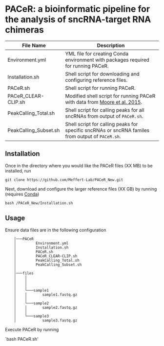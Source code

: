 # PACeR: a bioinformatic pipeline for the analysis of sncRNA-target RNA chimeras

| File Name                     | Description |
| ------------ | ------------ |
| Environment.yml   | YML file for creating Conda environment with packages required for running PACeR.        |
| Installation.sh      | Shell script for downloading and configuring reference files.        |
| PACeR.sh      | Shell script for running PACeR.        |
| PACeR_CLEAR-CLIP.sh      | Modified shell script for running PACeR with data from [Moore et al. 2015](https://www.nature.com/articles/ncomms9864).        |
| PeakCalling_Total.sh      | Shell script for calling peaks for all sncRNAs from output of `PACeR.sh`.        |
| PeakCalling_Subset.sh      | Shell script for calling peaks for specific sncRNAs or sncRNA familes from output of `PACeR.sh`.        |

## Installation

Once in the directory where you would like the PACeR files (XX MB) to be installed, run 

```git clone https://github.com/Meffert-Lab/PACeR_New.git```

Next, download and configure the larger reference files (XX GB) by running (requires [Conda](https://docs.conda.io/projects/conda/en/latest/user-guide/install/index.html))

`bash /PACeR_New/Installation.sh`

## Usage

Ensure data files are in the following configuration

        │───PACeR
        │         Environment.yml
        │         Installation.sh
        │         PACeR.sh
        │         PACeR_CLEAR-CLIP.sh
        │         PeakCalling_Total.sh
        │         PeakCalling_Subset.sh
        │  
        │───files
        │    │   
        │    │       
        │    │
        │    └───sample1
        │    │       sample1.fastq.gz
        │    │
        │    └───sample2
        │    │       sample2.fastq.gz
        │    │
        │    └───sample3
        │            sample3.fastq.gz


Execute PACeR by running

`bash PACeR.sh'
